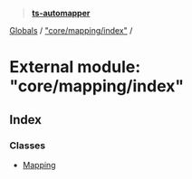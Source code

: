 > **[ts-automapper](../README.md)**

[Globals](../globals.md) / ["core/mapping/index"](_core_mapping_index_.md) /

# External module: "core/mapping/index"

## Index

### Classes

* [Mapping](../classes/_core_mapping_index_.mapping.md)